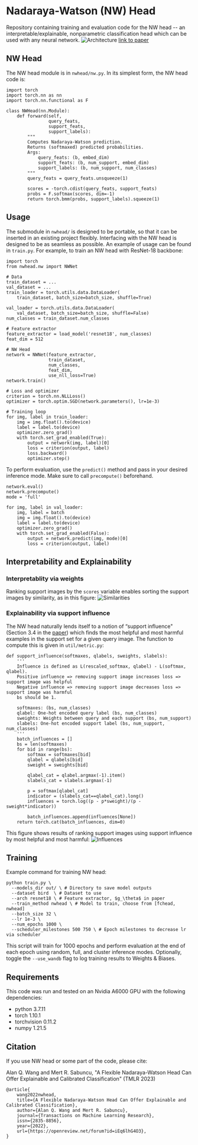 # Nadaraya-Watson (NW) Head
Repository containing training and evaluation code for the NW head -- an interpretable/explainable, nonparametric classification head which can be used with any neural network.
![Architecture](figs/arch.png)
[link to paper](https://openreview.net/forum?id=iEq6lhG4O3)

## NW Head
The NW head module is in `nwhead/nw.py`.
In its simplest form, the NW head code is:
```
import torch
import torch.nn as nn
import torch.nn.functional as F

class NWHead(nn.Module):
    def forward(self,
                query_feats,
                support_feats,
                support_labels):
        """
        Computes Nadaraya-Watson prediction.
        Returns (softmaxed) predicted probabilities.
        Args:
            query_feats: (b, embed_dim)
            support_feats: (b, num_support, embed_dim)
            support_labels: (b, num_support, num_classes)
        """
        query_feats = query_feats.unsqueeze(1)

        scores = -torch.cdist(query_feats, support_feats)
        probs = F.softmax(scores, dim=-1)
        return torch.bmm(probs, support_labels).squeeze(1)
```

## Usage
The submodule in `nwhead/` is designed to be portable, so that it can be inserted in an existing project flexibly.
Interfacing with the NW head is designed to be as seamless as possible. 
An example of usage can be found in `train.py`.
For example, to train an NW head with ResNet-18 backbone:

```
import torch
from nwhead.nw import NWNet

# Data
train_dataset = ...
val_dataset = ...
train_loader = torch.utils.data.DataLoader(
    train_dataset, batch_size=batch_size, shuffle=True)

val_loader = torch.utils.data.DataLoader(
    val_dataset, batch_size=batch_size, shuffle=False)
num_classes = train_dataset.num_classes

# Feature extractor
feature_extractor = load_model('resnet18', num_classes)
feat_dim = 512

# NW Head
network = NWNet(feature_extractor, 
                train_dataset,
                num_classes,
                feat_dim,
                use_nll_loss=True)
network.train()

# Loss and optimizer
criterion = torch.nn.NLLLoss()
optimizer = torch.optim.SGD(network.parameters(), lr=1e-3)

# Training loop
for img, label in train_loader:
    img = img.float().to(device)
    label = label.to(device)
    optimizer.zero_grad()
    with torch.set_grad_enabled(True):
        output = network(img, label)[0]
        loss = criterion(output, label)
        loss.backward()
        optimizer.step()

```
To perform evaluation, use the `predict()` method and pass in your desired inference mode.
Make sure to call `precompute()` beforehand.
```
network.eval()
network.precompute()
mode = 'full'

for img, label in val_loader:
    img, label = batch
    img = img.float().to(device)
    label = label.to(device)
    optimizer.zero_grad()
    with torch.set_grad_enabled(False):
        output = network.predict(img, mode)[0]
        loss = criterion(output, label)
```

## Interpretability and Explainability
### Interpretablity via weights
Ranking support images by the `scores` variable enables sorting the support images by similarity, as in this figure:
![Similarities](figs/weights.png)

### Explainability via support influence
The NW head naturally lends itself to a notion of “support influence" (Section 3.4 in the [paper](https://arxiv.org/pdf/2212.03411.pdf)) which finds the most helpful and most harmful examples in the support set for a given query image. The function to compute this is given in `util/metric.py`:
```
def support_influence(softmaxes, qlabels, sweights, slabels):
    '''
    Influence is defined as L(rescaled_softmax, qlabel) - L(softmax, qlabel).
    Positive influence => removing support image increases loss => support image was helpful
    Negative influence => removing support image decreases loss => support image was harmful
    bs should be 1.
    
    softmaxes: (bs, num_classes)
    qlabel: One-hot encoded query label (bs, num_classes)
    sweights: Weights between query and each support (bs, num_support)
    slabels: One-hot encoded support label (bs, num_support, num_classes)
    '''
    batch_influences = []
    bs = len(softmaxes)
    for bid in range(bs):
        softmax = softmaxes[bid]
        qlabel = qlabels[bid]
        sweight = sweights[bid]
        
        qlabel_cat = qlabel.argmax(-1).item()
        slabels_cat = slabels.argmax(-1)
        
        p = softmax[qlabel_cat]
        indicator = (slabels_cat==qlabel_cat).long()
        influences = torch.log((p - p*sweight)/(p - sweight*indicator))
    
        batch_influences.append(influences[None])
    return torch.cat(batch_influences, dim=0)
```

This figure shows results of ranking support images using support influence by most helpful and most harmful: 
![Influences](figs/influence.png)

## Training
Example command for training NW head:
```
python train.py \
  --models_dir out/ \ # Directory to save model outputs
  --dataset bird  \ # Dataset to use
  --arch resnet18 \ # Feature extractor, $g_\theta$ in paper
  --train_method nwhead \ # Model to train, choose from [fchead, nwhead]
  --batch_size 32 \
  --lr 1e-3 \
  --num_epochs 1000 \
  --scheduler_milestones 500 750 \ # Epoch milestones to decrease lr via scheduler
```
This script will train for 1000 epochs and perform evaluation at the end of each epoch using random, full, and cluster inference modes.
Optionally, toggle the `--use_wandb` flag to log training results to Weights & Biases.

## Requirements
This code was run and tested on an Nvidia A6000 GPU with the following dependencies:
+ python 3.7.11
+ torch 1.10.1
+ torchvision 0.11.2
+ numpy 1.21.5

## Citation
If you use NW head or some part of the code, please cite:

Alan Q. Wang and Mert R. Sabuncu, "A Flexible Nadaraya-Watson Head Can Offer Explainable and Calibrated Classification" (TMLR 2023)
```
@article{
    wang2022nwhead,
    title={A Flexible Nadaraya-Watson Head Can Offer Explainable and Calibrated Classification},
    author={Alan Q. Wang and Mert R. Sabuncu},
    journal={Transactions on Machine Learning Research},
    issn={2835-8856},
    year={2022},
    url={https://openreview.net/forum?id=iEq6lhG4O3},
}
```
